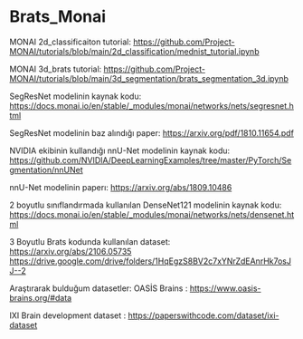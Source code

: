 # Brats_Monai

MONAI 2d_classificaiton tutorial:
https://github.com/Project-MONAI/tutorials/blob/main/2d_classification/mednist_tutorial.ipynb

MONAI 3d_brats tutorial:
https://github.com/Project-MONAI/tutorials/blob/main/3d_segmentation/brats_segmentation_3d.ipynb

SegResNet modelinin kaynak kodu:
https://docs.monai.io/en/stable/_modules/monai/networks/nets/segresnet.html

SegResNet modelinin baz alındığı paper:
https://arxiv.org/pdf/1810.11654.pdf

NVIDIA ekibinin kullandığı nnU-Net modelinin kaynak kodu:
https://github.com/NVIDIA/DeepLearningExamples/tree/master/PyTorch/Segmentation/nnUNet

nnU-Net modelinin paperı:
https://arxiv.org/abs/1809.10486

2 boyutlu sınıflandırmada kullanılan DenseNet121 modelinin kaynak kodu:
https://docs.monai.io/en/stable/_modules/monai/networks/nets/densenet.html

3 Boyutlu Brats kodunda kullanılan dataset:
https://arxiv.org/abs/2106.05735
https://drive.google.com/drive/folders/1HqEgzS8BV2c7xYNrZdEAnrHk7osJJ--2

Araştırarak bulduğum datasetler:
OASİS Brains : https://www.oasis-brains.org/#data

IXI Brain development dataset : https://paperswithcode.com/dataset/ixi-dataset
